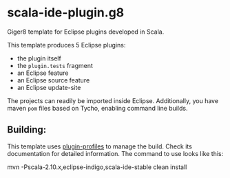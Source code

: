 scala-ide-plugin.g8
===================

Giger8 template for Eclipse plugins developed in Scala.

This template produces 5 Eclipse plugins:

* the plugin itself
* the `plugin.tests` fragment
* an Eclipse feature
* an Eclipse source feature
* an Eclipse update-site

The projects can readily be imported inside Eclipse. Additionally, you have maven `pom` files
based on Tycho, enabling command line builds.

## Building:

This template uses [plugin-profiles](https://github.com/scala-ide/plugin-profiles) to manage the build. Check its documentation for detailed information. The command to use looks like this:

   mvn -Pscala-2.10.x,eclipse-indigo,scala-ide-stable clean install

